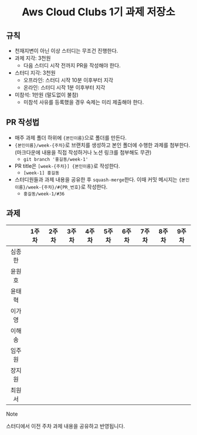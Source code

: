 
<div align="center">
	<h1>Aws Cloud Clubs 1기 과제 저장소</h1>
</div>

## 규칙
- 천재지변이 아닌 이상 스터디는 무조건 진행한다.
- 과제 지각: 3천원
  - 다음 스터디 시작 전까지 PR을 작성해야 한다.
- 스터디 지각: 3천원
  - 오프라인: 스터디 시작 10분 이후부터 지각
  - 온라인: 스터디 시작 1분 이후부터 지각  
- 미참석: 1만원 (말도없이 불참)
  - 미참석 사유를 등록했을 경우 숙제는 미리 제출해야 한다.

## PR 작성법
- 매주 과제 폴더 하위에 `{본인이름}`으로 폴더를 만든다.
- `{본인이름}/week-{주차}`로 브랜치를 생성하고 본인 폴더에 수행한 과제를 첨부한다. (마크다운에 내용을 직접 작성하거나 노션 링크를 첨부해도 무관)
	- `git branch '홍길동/week-1'`
- PR title은 `[week-{주차}] {본인이름}`로 작성한다.
	- `[week-1] 홍길동`
- 스터디원들과 과제 내용을 공유한 후 `squash-merge`한다. 이때 커밋 메시지는 `{본인이름}/week-{주차}/#{PR_번호}`로 작성한다.
	- `홍길동/week-1/#36`

## 과제

| |1주차|2주차|3주차|4주차|5주차|6주차|7주차|8주차|9주차|
|:---:|:---:|:---:|:---:|:---:|:---:|:---:|:---:|:---:|:---:|
|심종한||||||||||
|윤원호||||||||||
|윤태혁||||||||||
|이가영||||||||||
|이해송||||||||||
|임주원||||||||||
|장지원||||||||||
|최원서||||||||||

> [!NOTE]
> 스터디에서 이전 주차 과제 내용을 공유하고 반영됩니다.
